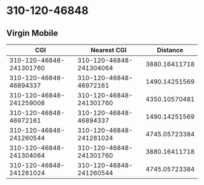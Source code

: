 # 310-120-46848
## Virgin Mobile


| CGI | Nearest CGI | Distance |
|-----|-------------|----------|
| 310-120-46848-241301760 | 310-120-46848-241304064 | 3880.16411718 |
| 310-120-46848-46894337 | 310-120-46848-46972161 | 1490.14251569 |
| 310-120-46848-241259008 | 310-120-46848-241301760 | 4350.10570481 |
| 310-120-46848-46972161 | 310-120-46848-46894337 | 1490.14251569 |
| 310-120-46848-241260544 | 310-120-46848-241281024 | 4745.05723384 |
| 310-120-46848-241304064 | 310-120-46848-241301760 | 3880.16411718 |
| 310-120-46848-241281024 | 310-120-46848-241260544 | 4745.05723384 |
